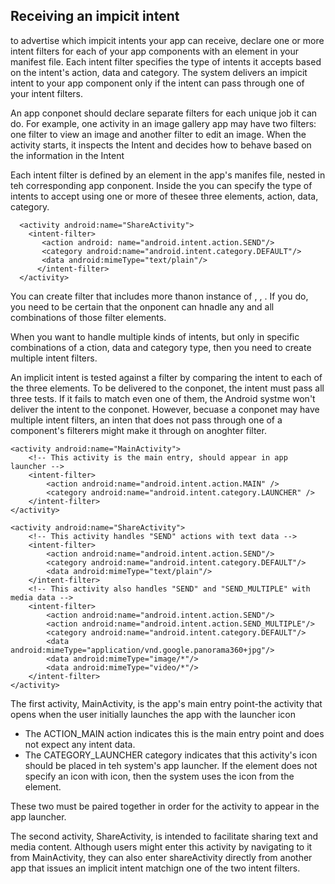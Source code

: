 ## Receiving an impicit intent
to advertise which impicit intents your app can receive, declare one or more intent filters for each of your app components with an <intent-filter> element in your manifest file. Each intent filter specifies the type of intents it accepts based on the intent's action, data and category. The system delivers an impicit intent to your app component only if the intent can pass through one of your intent filters. 
  
An app conponet should declare separate filters for each unique job it can do. For example, one activity in an image gallery app may have two filters: one filter to view an image and another filter to edit an image. When the activity starts, it inspects the Intent and decides how to behave based on the information in the Intent

Each intent filter is defined by an <intent-filter> element in the app's manifes file, nested in teh corresponding app conponent. Inside the <intent-filter> you can specify the type of intents to accept using one or more of thesee three elements, action, data, category. 
```
  <activity android:name="ShareActivity">
    <intent-filter>
       <action android: name="android.intent.action.SEND"/>
       <category android:name="android.intent.category.DEFAULT"/>
       <data android:mimeType="text/plain"/>
      </intent-filter>
  </activity>
```
You can create filter that includes more thanon instance of <action>, <data>, <category>. If you do, you need to be certain that the onponent can hnadle any and all combinations of those filter elements. 
  
When you want to handle multiple kinds of intents, but only in specific combinations of a ction, data and category type, then you need to create multiple intent filters. 

An implicit intent is tested against a filter by comparing the intent to each of the three elements. To be delivered to the conponet, the intent must pass all three tests. If it fails to match even one of them, the Android systme won't deliver the intent to the conponet. However, becuase  a conponet may have multiple intent filters, an inten that does not pass through one of a component's filterers might make it through on anoghter filter. 
```
<activity android:name="MainActivity">
    <!-- This activity is the main entry, should appear in app launcher -->
    <intent-filter>
        <action android:name="android.intent.action.MAIN" />
        <category android:name="android.intent.category.LAUNCHER" />
    </intent-filter>
</activity>

<activity android:name="ShareActivity">
    <!-- This activity handles "SEND" actions with text data -->
    <intent-filter>
        <action android:name="android.intent.action.SEND"/>
        <category android:name="android.intent.category.DEFAULT"/>
        <data android:mimeType="text/plain"/>
    </intent-filter>
    <!-- This activity also handles "SEND" and "SEND_MULTIPLE" with media data -->
    <intent-filter>
        <action android:name="android.intent.action.SEND"/>
        <action android:name="android.intent.action.SEND_MULTIPLE"/>
        <category android:name="android.intent.category.DEFAULT"/>
        <data android:mimeType="application/vnd.google.panorama360+jpg"/>
        <data android:mimeType="image/*"/>
        <data android:mimeType="video/*"/>
    </intent-filter>
</activity>
```
The first activity, MainActivity, is the app's main entry point-the activity that opens when the user initially launches the app with the launcher icon
- The ACTION_MAIN action indicates this is the main entry point and does not expect any intent data. 
- The CATEGORY_LAUNCHER category indicates that this activity's icon should be placed in teh system's app launcher. If the <activity> element does not specify an icon with icon, then the system uses the icon from the <application> element. 
  
These two must be paired together in order for the activity to appear in the app launcher. 
  
The second activity, ShareActivity, is intended to facilitate sharing text and media content. Although users might enter this activity by navigating to it from MainActivity, they can also enter shareActivity directly from another app that issues an implicit intent matchign one of the two intent filters. 
